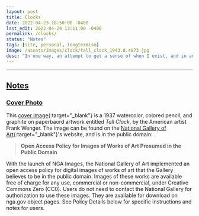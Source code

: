 ```yaml
---
layout: post
title: Clocks
date: 2022-04-23 18:50:00 -0400
last_edit: 2022-04-24 13:11:00 -0400
permalink: /clocks/
status: "Notes"
tags: [site, personal, longtermism]
image: /assets/images/clock/tall_clock_1943.8.4873.jpg
desc: "In one way, an attempt to get a sense of when I exist, and in another way, an effort to get into a mood that generates behaviors directed towards bettering the short-term and long-term future."
---
```


<!-- Used this idea for the clocks: https://www.youtube.com/watch?v=Ki0XXrlKlHY -->

---

## [Notes](#notes)

### [Cover Photo](#cover-photo)

This [cover image][cover_photo]{:target="_blank"} is a 1937 watercolor, colored pencil, and graphite on paperbaord artwork entitled _Tall Clock_, by the American artist Frank Wenger. The image can be found on the [National Gallery of Art][gallery]{:target="_blank"}'s website, and is in the public domain:
> __Open Access Policy for Images of Works of Art Presumed in the Public Domain__
>
With the launch of NGA Images, the National Gallery of Art implemented an open access policy for digital images of works of art that the Gallery believes to be in the public domain. Images of these works are available free of charge for any use, commercial or non-commercial, under Creative Commons Zero (CC0). Users do not need to contact the National Gallery for authorization to use these images. They are available for download on nga.gov object pages. See Policy Details below for specific instructions and notes for users.

[cover_photo]: https://www.nga.gov/collection/art-object-page.17074.html "https://www.nga.gov/collection/art-object-page.17074.html"

[gallery]: https://www.nga.gov/collection-search-result.html?sortOrder=DEFAULT&artobj_downloadable=Image_download_available&pageNumber=1&lastFacet=artobj_downloadable "https://www.nga.gov/collection-search-result.html?sortOrder=DEFAULT&artobj_downloadable=Image_download_available&pageNumber=1&lastFacet=artobj_downloadable"
